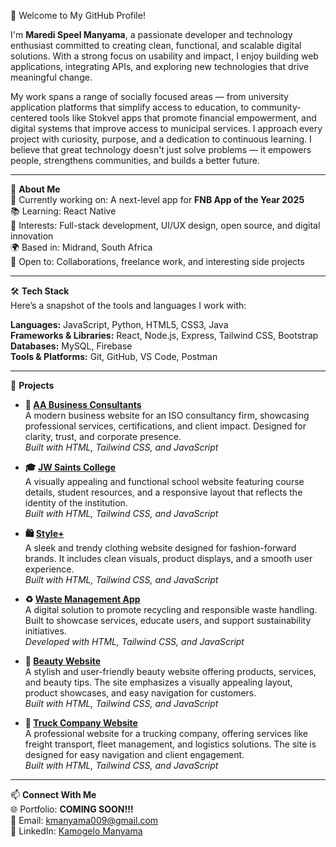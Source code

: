 👋 Welcome to My GitHub Profile!

I'm **Maredi Speel Manyama**, a passionate developer and technology enthusiast committed to creating clean, functional, and scalable digital solutions. With a strong focus on usability and impact, I enjoy building web applications, integrating APIs, and exploring new technologies that drive meaningful change. 

My work spans a range of socially focused areas — from university application platforms that simplify access to education, to community-centered tools like Stokvel apps that promote financial empowerment, and digital systems that improve access to municipal services. I approach every project with curiosity, purpose, and a dedication to continuous learning. I believe that great technology doesn't just solve problems — it empowers people, strengthens communities, and builds a better future.

---

🚀 **About Me**  
💼 Currently working on: A next-level app for **FNB App of the Year 2025**  
📚 Learning: React Native  
🎯 Interests: Full-stack development, UI/UX design, open source, and digital innovation  
🌍 Based in: Midrand, South Africa  
🤝 Open to: Collaborations, freelance work, and interesting side projects  

---

🛠️ **Tech Stack**  
Here’s a snapshot of the tools and languages I work with:

**Languages:** JavaScript, Python, HTML5, CSS3, Java  
**Frameworks & Libraries:** React, Node.js, Express, Tailwind CSS, Bootstrap  
**Databases:** MySQL, Firebase  
**Tools & Platforms:** Git, GitHub, VS Code, Postman  

---

📂 **Projects**

- **🏢 [AA Business Consultants](https://kamzamanyama.github.io/AABusiness-Consultant-/)**  
  A modern business website for an ISO consultancy firm, showcasing professional services, certifications, and client impact. Designed for clarity, trust, and corporate presence.  
  _Built with HTML, Tailwind CSS, and JavaScript_

- **🎓 [JW Saints College](https://kamzamanyama.github.io/jwsaints/)**  
  A visually appealing and functional school website featuring course details, student resources, and a responsive layout that reflects the identity of the institution.  
  _Built with HTML, Tailwind CSS, and JavaScript_

- **🛍️ [Style+](https://kamzamanyama.github.io/STYLE-/)**  
  A sleek and trendy clothing website designed for fashion-forward brands. It includes clean visuals, product displays, and a smooth user experience.  
  _Built with HTML, Tailwind CSS, and JavaScript_

- **♻️ [Waste Management App](https://kamzamanyama.github.io/pacificScraps/)**  
  A digital solution to promote recycling and responsible waste handling. Built to showcase services, educate users, and support sustainability initiatives.  
  _Developed with HTML, Tailwind CSS, and JavaScript_
  
- **💅 [Beauty Website](https://kamzamanyama.github.io/prjectBeauty/)**  
  A stylish and user-friendly beauty website offering products, services, and beauty tips. The site emphasizes a visually appealing layout, product showcases, and easy navigation for customers.  
  _Built with HTML, Tailwind CSS, and JavaScript_

- **🚛 [Truck Company Website](https://kamzamanyama.github.io/truck_company/)**  
  A professional website for a trucking company, offering services like freight transport, fleet management, and logistics solutions. The site is designed for easy navigation and client engagement.  
  _Built with HTML, Tailwind CSS, and JavaScript_
  
---

📫 **Connect With Me**  
🌐 Portfolio: **COMING SOON!!!**  
📧 Email: [kmanyama009@gmail.com](mailto:kmanyama009@gmail.com)  
💼 LinkedIn: [Kamogelo Manyama](https://www.linkedin.com/in/kamogelo-manyama-711269281/)

